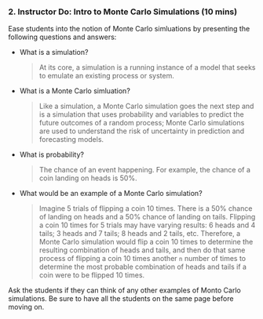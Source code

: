 ### 2. Instructor Do: Intro to Monte Carlo Simulations (10 mins)

Ease students into the notion of Monte Carlo simluations by presenting the following questions and answers:

* What is a simulation?

  > At its core, a simulation is a running instance of a model that seeks to emulate an existing process or system. 

* What is a Monte Carlo simluation?

  > Like a simulation, a Monte Carlo simulation goes the next step and is a simulation that uses probability and variables to predict the future outcomes of a random process; Monte Carlo simulations are used to understand the risk of uncertainty in prediction and forecasting models.

* What is probability?

  > The chance of an event happening. For example, the chance of a coin landing on heads is 50%.

* What would be an example of a Monte Carlo simulation?

  > Imagine 5 trials of flipping a coin 10 times. There is a 50% chance of landing on heads and a 50% chance of landing on tails. Flipping a coin 10 times for 5 trials may have varying results: 6 heads and 4 tails; 3 heads and 7 tails; 8 heads and 2 tails, etc. Therefore, a Monte Carlo simulation would flip a coin 10 times to determine the resulting combination of heads and tails, and then do that same process of flipping a coin 10 times another `n` number of times to determine the most probable combination of heads and tails if a coin were to be flipped 10 times.

Ask the students if they can think of any other examples of Monto Carlo simulations. Be sure to have all the students on the same page before moving on.